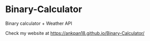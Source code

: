 # Binary-Calculator
Binary calculator + Weather API 

Check my website at https://ankpan18.github.io/Binary-Calculator/
